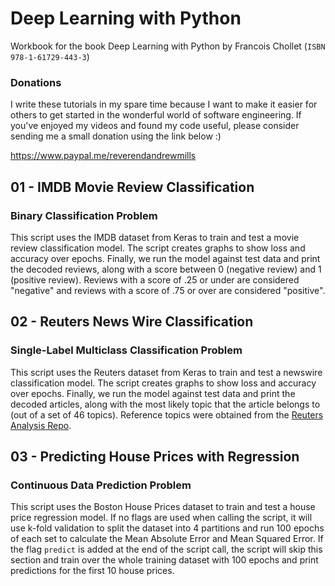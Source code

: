 # Deep Learning with Python
Workbook for the book Deep Learning with Python by Francois Chollet (`ISBN 978-1-61729-443-3`)

### Donations

I write these tutorials in my spare time because I want to make it easier for others to get started in the wonderful world of software engineering. If you've enjoyed my videos and found my code useful, please consider sending me a small donation using the link below :)

<https://www.paypal.me/reverendandrewmills>

## 01 - IMDB Movie Review Classification

### Binary Classification Problem

This script uses the IMDB dataset from Keras to train and test a movie review classification model. The script creates graphs to show loss and accuracy over epochs. Finally, we run the model against test data and print the decoded reviews, along with a score between 0 (negative review) and 1 (positive review). Reviews with a score of .25 or under are considered "negative" and reviews with a score of .75 or over are considered "positive".

## 02 - Reuters News Wire Classification

### Single-Label Multiclass Classification Problem

This script uses the Reuters dataset from Keras to train and test a newswire classification model. The script creates graphs to show loss and accuracy over epochs. Finally, we run the model against test data and print the decoded articles, along with the most likely topic that the article belongs to (out of a set of 46 topics). Reference topics were obtained from the [Reuters Analysis Repo](https://github.com/SteffenBauer/KerasTools/tree/master/Reuters_Analysis).

## 03 - Predicting House Prices with Regression

### Continuous Data Prediction Problem

This script uses the Boston House Prices dataset to train and test a house price regression model. If no flags are used when calling the script, it will use k-fold validation to split the dataset into 4 partitions and run 100 epochs of each set to calculate the Mean Absolute Error and Mean Squared Error. If the flag `predict` is added at the end of the script call, the script will skip this section and train over the whole training dataset with 100 epochs and print predictions for the first 10 house prices.